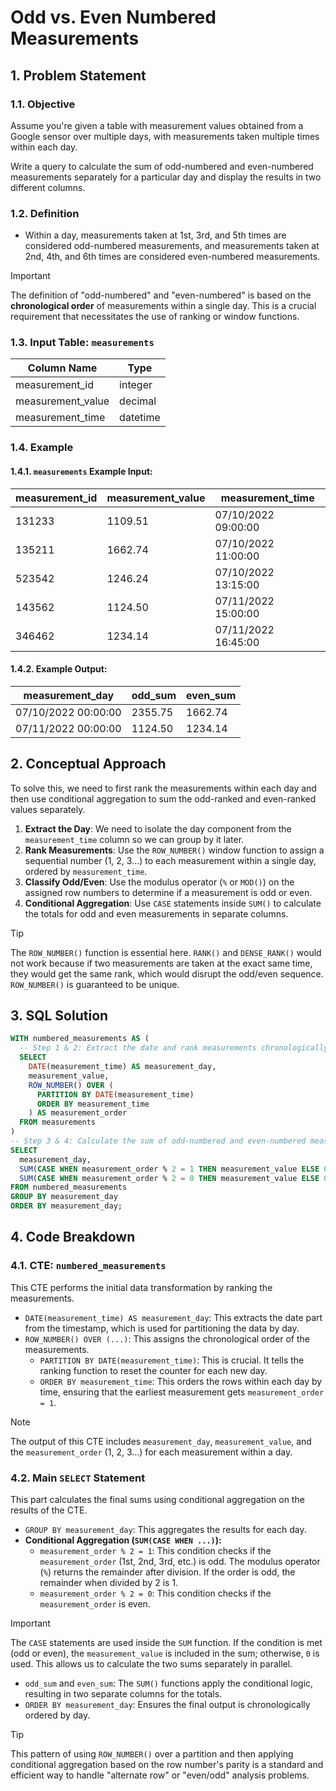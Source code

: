 # Odd vs. Even Numbered Measurements

## 1. Problem Statement

### 1.1. Objective
Assume you're given a table with measurement values obtained from a Google sensor over multiple days, with measurements taken multiple times within each day.

Write a query to calculate the sum of odd-numbered and even-numbered measurements separately for a particular day and display the results in two different columns.

### 1.2. Definition
-   Within a day, measurements taken at 1st, 3rd, and 5th times are considered odd-numbered measurements, and measurements taken at 2nd, 4th, and 6th times are considered even-numbered measurements.

> [!IMPORTANT]
> The definition of "odd-numbered" and "even-numbered" is based on the **chronological order** of measurements within a single day. This is a crucial requirement that necessitates the use of ranking or window functions.

### 1.3. Input Table: `measurements`

|Column Name|Type|
|---|---|
|measurement_id|integer|
|measurement_value|decimal|
|measurement_time|datetime|

### 1.4. Example

#### 1.4.1. `measurements` Example Input:

|measurement_id|measurement_value|measurement_time|
|---|---|---|
|131233|1109.51|07/10/2022 09:00:00|
|135211|1662.74|07/10/2022 11:00:00|
|523542|1246.24|07/10/2022 13:15:00|
|143562|1124.50|07/11/2022 15:00:00|
|346462|1234.14|07/11/2022 16:45:00|

#### 1.4.2. Example Output:

|measurement_day|odd_sum|even_sum|
|---|---|---|
|07/10/2022 00:00:00|2355.75|1662.74|
|07/11/2022 00:00:00|1124.50|1234.14|

## 2. Conceptual Approach
To solve this, we need to first rank the measurements within each day and then use conditional aggregation to sum the odd-ranked and even-ranked values separately.

1.  **Extract the Day**: We need to isolate the day component from the `measurement_time` column so we can group by it later.
2.  **Rank Measurements**: Use the `ROW_NUMBER()` window function to assign a sequential number (1, 2, 3...) to each measurement within a single day, ordered by `measurement_time`.
3.  **Classify Odd/Even**: Use the modulus operator (`%` or `MOD()`) on the assigned row numbers to determine if a measurement is odd or even.
4.  **Conditional Aggregation**: Use `CASE` statements inside `SUM()` to calculate the totals for odd and even measurements in separate columns.

> [!TIP]
> The `ROW_NUMBER()` function is essential here. `RANK()` and `DENSE_RANK()` would not work because if two measurements are taken at the exact same time, they would get the same rank, which would disrupt the odd/even sequence. `ROW_NUMBER()` is guaranteed to be unique.

## 3. SQL Solution

```sql
WITH numbered_measurements AS (
  -- Step 1 & 2: Extract the date and rank measurements chronologically within each day.
  SELECT
    DATE(measurement_time) AS measurement_day,
    measurement_value,
    ROW_NUMBER() OVER (
      PARTITION BY DATE(measurement_time)
      ORDER BY measurement_time
    ) AS measurement_order
  FROM measurements
)
-- Step 3 & 4: Calculate the sum of odd-numbered and even-numbered measurements separately.
SELECT
  measurement_day,
  SUM(CASE WHEN measurement_order % 2 = 1 THEN measurement_value ELSE 0 END) AS odd_sum,
  SUM(CASE WHEN measurement_order % 2 = 0 THEN measurement_value ELSE 0 END) AS even_sum
FROM numbered_measurements
GROUP BY measurement_day
ORDER BY measurement_day;
```

## 4. Code Breakdown

### 4.1. CTE: `numbered_measurements`
This CTE performs the initial data transformation by ranking the measurements.
-   `DATE(measurement_time) AS measurement_day`: This extracts the date part from the timestamp, which is used for partitioning the data by day.
-   `ROW_NUMBER() OVER (...)`: This assigns the chronological order of the measurements.
    -   `PARTITION BY DATE(measurement_time)`: This is crucial. It tells the ranking function to reset the counter for each new day.
    -   `ORDER BY measurement_time`: This orders the rows within each day by time, ensuring that the earliest measurement gets `measurement_order = 1`.

> [!NOTE]
> The output of this CTE includes `measurement_day`, `measurement_value`, and the `measurement_order` (1, 2, 3...) for each measurement within a day.

### 4.2. Main `SELECT` Statement
This part calculates the final sums using conditional aggregation on the results of the CTE.

-   `GROUP BY measurement_day`: This aggregates the results for each day.
-   **Conditional Aggregation (`SUM(CASE WHEN ...)`):**
    -   `measurement_order % 2 = 1`: This condition checks if the `measurement_order` (1st, 2nd, 3rd, etc.) is odd. The modulus operator (`%`) returns the remainder after division. If the order is odd, the remainder when divided by 2 is 1.
    -   `measurement_order % 2 = 0`: This condition checks if the `measurement_order` is even.

> [!IMPORTANT]
> The `CASE` statements are used inside the `SUM` function. If the condition is met (odd or even), the `measurement_value` is included in the sum; otherwise, `0` is used. This allows us to calculate the two sums separately in parallel.

-   `odd_sum` and `even_sum`: The `SUM()` functions apply the conditional logic, resulting in two separate columns for the totals.
-   `ORDER BY measurement_day`: Ensures the final output is chronologically ordered by day.

> [!TIP]
> This pattern of using `ROW_NUMBER()` over a partition and then applying conditional aggregation based on the row number's parity is a standard and efficient way to handle "alternate row" or "even/odd" analysis problems.
